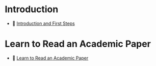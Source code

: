# Introduction

* :scroll: [Introduction and First Steps](Introductions-and-First-Steps.pdf)

# Learn to Read an Academic Paper

* :scroll: [Learn to Read an Academic Paper](learn-to-read-an-academic-paper.pdf)
